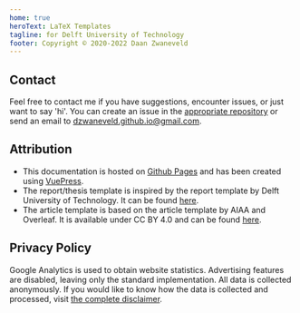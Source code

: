 ```yaml
---
home: true
heroText: LaTeX Templates
tagline: for Delft University of Technology
footer: Copyright © 2020-2022 Daan Zwaneveld
---
```


## Contact

Feel free to contact me if you have suggestions, encounter issues, or just want to say 'hi'. You can create an issue in the [appropriate repository](https://github.com/dzwaneveld?tab=repositories) or send an email to [dzwaneveld.github.io@gmail.com](mailto:dzwaneveld.github.io@gmail.com).

## Attribution

* This documentation is hosted on [Github Pages](https://pages.github.com/) and has been created using [VuePress](https://vuepress.vuejs.org/).
* The report/thesis template is inspired by the report template by Delft University of Technology. It can be found [here](https://www.tudelft.nl/en/tu-delft-corporate-design/downloads/).
* The article template is based on the article template by AIAA and Overleaf. It is available under CC BY 4.0 and can be found [here](https://overleaf.com/latex/templates/latex-template-for-the-preparation-of-papers-for-aiaa-technical-conferences/rsssbwthkptn).

## Privacy Policy

Google Analytics is used to obtain website statistics. Advertising features are disabled, leaving only the standard implementation. All data is collected anonymously. If you would like to know how the data is collected and processed, visit [the complete disclaimer](https://policies.google.com/technologies/partner-sites).
